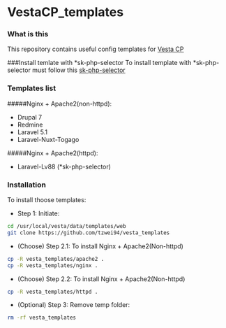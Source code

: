 # VestaCP_templates

### What is this
This repository contains useful config templates for [Vesta CP](https://vestacp.com)

###Install temlate with *sk-php-selector
To install template with *sk-php-selector must follow this [sk-php-selector](https://github.com/Skamasle/sk-php-selector)


### Templates list

#####Nginx + Apache2(non-httpd):
* Drupal 7
* Redmine
* Laravel 5.1
* Laravel-Nuxt-Togago

#####Nginx + Apache2(httpd):
* Laravel-Lv88 (*sk-php-selector)

### Installation
To install thoose templates:

* Step 1: Initiate:
```sh
cd /usr/local/vesta/data/templates/web
git clone https://github.com/tzwei94/vesta_templates
```

* (Choose) Step 2.1: To install Nginx + Apache2(Non-httpd)
```sh
cp -R vesta_templates/apache2 .
cp -R vesta_templates/nginx .
```
* (Choose) Step 2.2: To install Nginx + Apache2(Non-httpd)
```sh
cp -R vesta_templates/httpd .
```

* (Optional) Step 3: Remove temp folder:
```sh
rm -rf vesta_templates
```